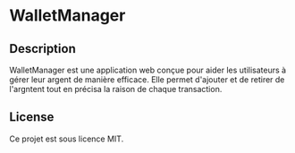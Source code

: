 # WalletManager

## Description

WalletManager est une application web conçue pour aider les utilisateurs à gérer leur argent de manière efficace. Elle permet d'ajouter et de retirer de l'argntent tout en précisa la raison de chaque transaction.

## License

Ce projet est sous licence MIT.
